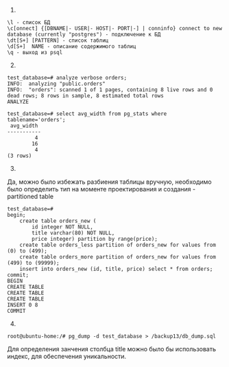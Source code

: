 1.
```
\l - список БД
\c[onnect] {[DBNAME|- USER|- HOST|- PORT|-] | conninfo} connect to new database (currently "postgres") - подключение к БД
\dt[S+] [PATTERN] - список таблиц
\d[S+]  NAME - описание содержимого таблиц
\q - выход из psql
```
2.
```
test_database=# analyze verbose orders;
INFO:  analyzing "public.orders"
INFO:  "orders": scanned 1 of 1 pages, containing 8 live rows and 0 dead rows; 8 rows in sample, 8 estimated total rows
ANALYZE
```
```
test_database=# select avg_width from pg_stats where tablename='orders';
 avg_width
-----------
         4
        16
         4
(3 rows)
```
3.
Да, можно было избежать разбиения таблицы вручную, необходимо было определить тип на моменте проектирования и создания - partitioned table
```
test_database=# 
begin;
    create table orders_new (
        id integer NOT NULL,
        title varchar(80) NOT NULL,
        price integer) partition by range(price);
    create table orders_less partition of orders_new for values from (0) to (499);
    create table orders_more partition of orders_new for values from (499) to (99999);
    insert into orders_new (id, title, price) select * from orders;
commit;
BEGIN
CREATE TABLE
CREATE TABLE
CREATE TABLE
INSERT 0 8
COMMIT
```
4.
```
root@ubuntu-home:/# pg_dump -d test_database > /backup13/db_dump.sql
```
Для определения занчения столбца title можно было бы использовать индекс, для обеспечения уникальности.
